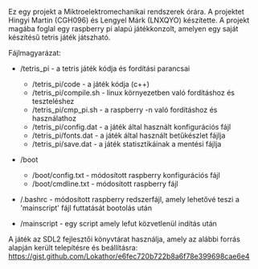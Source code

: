 Ez egy projekt a Miktroelektromechanikai rendszerek órára.
A projektet Hingyi Martin (CGH096) és Lengyel Márk (LNXQYO) készítette.
A projekt magába foglal egy raspberry pi alapú játékkonzolt, amelyen egy saját készítésű tetris játék játszható.

Fájlmagyarázat:
  * /tetris_pi - a tetris játék kódja és fordítási parancsai
    * /tetris_pi/code - a játék kódja (c++)
    * /tetris_pi/compile.sh - linux környezetben való fordításhoz és teszteléshez
    * /tetris_pi/cmp_pi.sh - a raspberry -n való fordításhoz és használathoz
    * /tetris_pi/config.dat - a játék által használt konfigurációs fájl
    * /tetris_pi/fonts.dat - a játék által használt betűkészlet fájlja
    * /tetris_pi/save.dat - a játék statisztikáinak a mentési fájlja
  * /boot
    * /boot/config.txt - módosított raspberry konfigurációs fájl
    * /boot/cmdline.txt - módosított raspberry fájl

  * /.bashrc - módosított raspberry redszerfájl, amely lehetővé teszi a 'mainscript' fájl futtatását bootolás után
  * /mainscript - egy script amely lefut közvetlenül indítás után

A játék az SDL2 fejlesztői könyvtárat használja, amely az alábbi forrás alapján került telepítésre és beállításra:
https://gist.github.com/Lokathor/e6fec720b722b8a6f78e399698cae6e4
